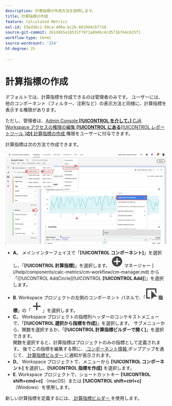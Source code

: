 ```yaml
---
description: 計算指標の作成方法を説明します。
title: 計算指標の作成
feature: Calculated Metrics
exl-id: 55ed36c1-99ca-400a-bc2b-661994cbf720
source-git-commit: 261d4b5e18531f7971a894bc4cd571b764c625f1
workflow-type: tm+mt
source-wordcount: '224'
ht-degree: 2%

---
```


# 計算指標の作成

デフォルトでは、計算指標を作成できるのは管理者のみです。 ユーザーには、他のコンポーネント（フィルター、注釈など）の表示方法と同様に、計算指標を表示する権限があります。

ただし、管理者は、[Admin Console **[!UICONTROL を介して、]** CJA Workspace アクセスの権限の編集 **[!UICONTROL にある**[!UICONTROL  レポートツール ]**の]** 計算指標の作成 ](/help/technotes/access-control.md#user-level-access) 権限をユーザーに付与できます。


計算指標は次の方法で作成できます。

![ フィルターの作成方法 ](assets/create-metric.png)

* **A**。 メインインターフェイスで「**[!UICONTROL コンポーネント]**」を選択し、「**[!UICONTROL 計算指標]**」を選択します。 ![ 計算指標 ](/help/assets/icons/AddCircle.svg) マネージャー ](/help/components/calc-metrics/cm-workflow/cm-manager.md) から「[[!UICONTROL AddCircle][!UICONTROL **[!UICONTROL Add]**]」を選択します。
* **B**. Workspace プロジェクトの左側のコンポーネント パネルで、「![ イベント ](/help/assets/icons/Event.svg) **指標**」の「![ 追加 ](/help/assets/icons/Add.svg)」を選択します。
* **C**。 Workspace プロジェクトの指標列ヘッダーのコンテキストメニューで、「**[!UICONTROL 選択から指標を作成]**」を選択します。 サブメニューから、関数を選択するか、「**[!UICONTROL 計算指標ビルダーで開く]**」を選択できます。 <br/> 関数を選択すると、計算指標はプロジェクトのみの指標として定義されます。 後でこの指標を編集する際に、[ コンポーネント情報 ](/help/components/use-components-in-workspace.md#component-info) ポップアップを通じて、[ 計算指標ビルダー ](/help/components/calc-metrics/cm-workflow/cm-build-metrics.md) に通知が表示されます。
* **D**。 Workspace プロジェクトで、メニューから **[!UICONTROL コンポーネント]** を選択し、**[!UICONTROL 指標を作成]** を選択します。
* **E**. Workspace プロジェクトで、ショートカットキー **[!UICONTROL shift+cmd+c]** （macOS）または **[!UICONTROL shift+ctrl+c]** （Windows）を使用します。

新しい計算指標を定義するには、[ 計算指標ビルダー ](/help/components/calc-metrics/cm-workflow/cm-build-metrics.md) を使用します。

<!--

Learn about the steps to take for creating calculated metrics.

| Workflow Task | Description |
| --- | --- |
| Plan Calculated Metrics | Especially for metrics that are going to be officially "approved", it makes sense to outline which calculated metrics will be widely used and how they will be defined. |
| [Build](/help/components/calc-metrics/cm-workflow/cm-build-metrics.md) Calculated Metrics | Build and edit calculated and advanced calculated metrics for use in [!DNL Customer Journey Analytics] components. |
| [Tag](cm-tagging.md) Calculated Metrics | Tag calculated metrics for ease of organization and sharing. See how to plan and assign tags for simple and advanced searches and organization. |
| [Approve](cm-approving.md) Calculated Metrics | Approve calculated metrics to make them canonical. |
| Apply Calculated Metrics | You can apply metrics directly from a report, from the Metric Selector (to access it, click [!UICONTROL Show Metrics]). |
| Filter Calculated Metrics | In the Metric Selector, click [!UICONTROL Advanced Selection] and filter by tags, owners, and other filters (Show All, Mine, Shared With me, Favorites, and Approved.) |
| Mark Calculated Metrics as [Favorites](cm-finding.md) | Marking metrics as favorites is another way to organize them for ease of use.|

-->
